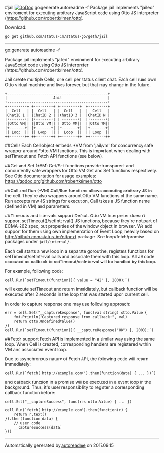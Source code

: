 #jail [![GoDoc](https://godoc.org/github.com/status-im/status-go/geth/jail?status.png)](https://godoc.org/github.com/status-im/status-go/geth/jail)
go:generate autoreadme -f Package jail implements "jailed" enviroment for executing arbitrary JavaScript code using Otto JS interpreter (https://github.com/robertkrimen/otto).

Download:
```shell
go get github.com/status-im/status-go/geth/jail
```

* * *
go:generate autoreadme -f

Package jail implements "jailed" enviroment for executing arbitrary
JavaScript code using Otto JS interpreter (https://github.com/robertkrimen/otto).

Jail create multiple Cells, one cell per status client chat. Each cell runs own
Otto virtual machine and lives forever, but that may change in the future.

```
+----------------------------------------------+
|                     Jail                     |
+----------------------------------------------+
+---------+ +---------+ +---------+  +---------+
|  Cell   | |  Cell   | |  Cell   |  |  Cell   |
|ChatID 1 | |ChatID 2 | |ChatID 3 |  |ChatID N |
|+-------+| |+-------+| |+-------+|  |+-------+|
||Otto VM|| ||Otto VM|| ||Otto VM||  ||Otto VM||
|+-------+| |+-------+| |+-------+|  |+-------+|
|| Loop  || || Loop  || || Loop  ||  || Loop  ||
++-------++ ++-------++ ++-------++  ++-------++
```

##Cells
Each Cell object embeds *VM from 'jail/vm' for concurrency safe wrapper around
*otto.VM functions. This is important when dealing with setTimeout and Fetch API
functions (see below).

##Get and Set
(*VM).Get/Set functions provide transparent and concurrently safe wrappers for
Otto VM Get and Set functions respectively. See Otto documentation for usage examples:
https://godoc.org/github.com/robertkrimen/otto

##Call and Run
(*VM).Call/Run functions allows executing arbitrary JS in the cell. They're also
wrappers arount Otto VM functions of the same name. Run accepts raw JS strings for execution,
Call takes a JS function name (defined in VM) and parameters.

##Timeouts and intervals support
Default Otto VM interpreter doesn't support setTimeout()/setInterval() JS functions,
because they're not part of ECMA-262 spec, but properties of the window object in browser.
We add support for them using own implementation of Event Loop, heavily based on http://github.com/status-im/ottoext package. See loop/fetch/promise packages under `jail/internal/`.

Each cell starts a new loop in a separate goroutine, registers functions for setTimeout/setInterval
calls and associate them with this loop. All JS code executed as callback to setTimeout/setInterval
will be handled by this loop.

For example, following code:

```
cell.Run(`setTimeout(function(){ value = "42" }, 2000);`)
```

will execute setTimeout and return immidiately, but callback function will
be executed after 2 seconds in the loop that was started upon current cell.

In order to capture response one may use following approach:

```
err = cell.Set("__captureResponse", func(val string) otto.Value {
	fmt.Println("Captured response from callback:", val)
	return otto.UndefinedValue()
})
cell.Run(`setTimeout(function(){ __captureResponse("OK") }, 2000);`)
```

##Fetch support
Fetch API is implemented in a similar way using the same loop. When Cell is created, corresponding handlers are registered within VM and associated event loop.

Due to asynchronous nature of Fetch API, the following code will return immediately:

```
cell.Run(`fetch('http://example.com/').then(function(data) { ... })`)
```

and callback function in a promise will be executed in a event loop in the background. Thus,
it's user responsibility to register a corresponding callback function before:

```
cell.Set("__captureSuccess", func(res otto.Value) { ... })

cell.Run(`fetch('http://example.com').then(function(r) {
	return r.text()
}).then(function(data) {
	// user code
	__captureSuccess(data)
}))
```



* * *
Automatically generated by [autoreadme](https://github.com/jimmyfrasche/autoreadme) on 2017.09.15
